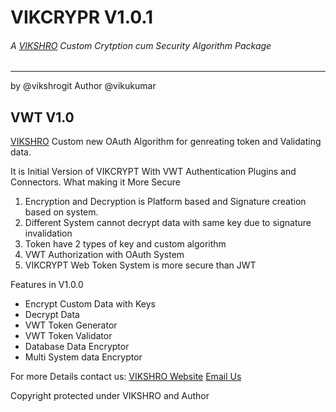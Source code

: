 # VIKCRYPR V1.0.1
###### A [VIKSHRO](https://vikshro.in "VIKSHRO") Custom Crytption cum Security Algorithm Package

-----------------------

by @vikshrogit
Author @vikukumar

## VWT V1.0
[VIKSHRO](https://vikshro.in "VIKSHRO") Custom new OAuth Algorithm for genreating token and Validating data.


It is Initial Version of VIKCRYPT With VWT Authentication Plugins and Connectors.
What making it More Secure

1. Encryption and Decryption is Platform based and Signature creation based on system.
2. Different System cannot decrypt data with same key due to signature invalidation
3. Token have 2 types of key and custom algorithm
4. VWT Authorization with OAuth System
5. VIKCRYPT Web Token System is more secure than JWT

Features in V1.0.0
+ Encrypt Custom Data with Keys
+ Decrypt Data
+ VWT Token Generator
+ VWT Token Validator
+ Database Data Encryptor
+ Multi System data Encryptor

For more Details contact us:
[VIKSHRO Website](https://vikshro.in)
[Email Us](mailto:vicrypt@vikshro.in)

Copyright protected under VIKSHRO and Author